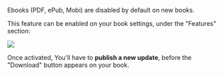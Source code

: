 Ebooks \(PDF, ePub, Mobi\) are disabled by default on new books.

This feature can be enabled on your book settings, under the "Features" section:

![](https://gitbookio.github.io/blog/assets/2016-09-13-ebooks-option.png)

Once activated, You'll have to **publish a new update**, before the "Download" button appears on your book.

